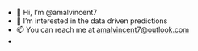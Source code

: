 - 👋 Hi, I’m @amalvincent7
- 👀 I’m interested in the data driven predictions
- 📫 You can reach me at amalvincent7@outlook.com
- 

<!---
amalvincent7/amalvincent7 is a ✨ special ✨ repository because its `README.md` (this file) appears on your GitHub profile.
You can click the Preview link to take a look at your changes.
--->
